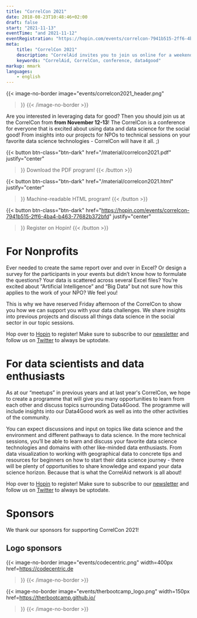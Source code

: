 ```yaml
---
title: "CorrelCon 2021"
date: 2018-08-23T10:48:46+02:00
draft: false
start: "2021-11-13"
eventTime: "and 2021-11-12"
eventRegistration: "https://hopin.com/events/correlcon-7941b515-2ff6-4ba4-b463-77682b372bfd"
meta:
    title: "CorrelCon 2021"
    description: "CorrelAid invites you to join us online for a weekend of Data4Good from November 12-13. Doesn't matter if you're a data enthusiast, an interested NPO or just someone who likes attending conferences with nice people! Register now!"
    keywords: "CorrelAid, CorrelCon, conference, data4good"
markup: mmark
languages: 
    - english
---
```


{{< image-no-border
    image="events/correlcon2021_header.png"
>}}
{{< /image-no-border  >}}

Are you interested in leveraging data for good? Then you should join us at the CorrelCon from **from November 12-13**! The CorrelCon is a conference for everyone that is excited about using data and data science for the social good! From insights into our projects for NPOs to technical sessions on your favorite data science technologies - CorrelCon will have it all. ;) 

{{< button 
    btn-class="btn-dark"
    href="/material/correlcon2021.pdf"
    justify="center"
>}}
Download the PDF program!
{{< /button >}}

{{< button 
    btn-class="btn-dark"
    href="/material/correlcon2021.html"
    justify="center"
>}}
Machine-readable HTML program!
{{< /button >}}

{{< button 
    btn-class="btn-dark"
    href="https://hopin.com/events/correlcon-7941b515-2ff6-4ba4-b463-77682b372bfd"
    justify="center"
>}}
Register on Hopin!
{{< /button >}}


# For Nonprofits

Ever needed to create the same report over and over in Excel? Or design a survey for the participants in your events but didn’t know how to formulate the questions? Your data is scattered across several Excel files? You’re excited about “Artificial Intelligence” and “Big Data” but not sure how this applies to the work of your NPO? We feel you! 

This is why we have reserved Friday afternoon of the CorrelCon to show you how we can support you with your data challenges. We share insights into previous projects and discuss all things data science in the social sector in our topic sessions.


Hop over to [Hopin](https://hopin.com/events/correlcon-7941b515-2ff6-4ba4-b463-77682b372bfd) to register! Make sure to subscribe to our [newsletter](https://correlaid.us12.list-manage.com/subscribe?u=b294bf2834adf5d89bdd2dd5a&id=175fade988) and follow us on [Twitter](https://twitter.com/correlaid) to always be uptodate.

# For data scientists and data enthusiasts

As at our “meetups” in previous years and at last year's CorrelCon, we hope to create a programme that will give you many opportunities to learn from each other and discuss topics surrounding Data4Good. The programme will include insights into our Data4Good work as well as into the other activities of the community.

You can expect discussions and input on topics like data science and the environment and different pathways to data science. In the more technical sessions, you’ll be able to learn and discuss your favorite data science technologies and domains with other like-minded data enthusiasts. From data visualization to working with geographical data to concrete tips and resources for beginners on how to start their data science journey - there will be plenty of opportunities to share knowledge and expand your data science horizon. Because that is what the CorrelAid network is all about!

Hop over to [Hopin](https://hopin.com/events/correlcon-7941b515-2ff6-4ba4-b463-77682b372bfd) to register! Make sure to subscribe to our [newsletter](https://correlaid.us12.list-manage.com/subscribe?u=b294bf2834adf5d89bdd2dd5a&id=175fade988) and follow us on [Twitter](https://twitter.com/correlaid) to always be uptodate.

# Sponsors

We thank our sponsors for supporting CorrelCon 2021!

## Logo sponsors


{{< image-no-border
    image="events/codecentric.png"
    width=400px
    href=https://codecentric.de
>}}
{{< /image-no-border >}}

{{< image-no-border
    image="events/therbootcamp_logo.png"
    width=150px
    href=https://therbootcamp.github.io/
>}}
{{< /image-no-border >}}